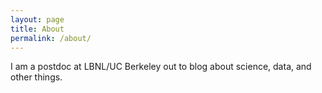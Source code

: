 ```yaml
---
layout: page
title: About
permalink: /about/
---
```


I am a postdoc at LBNL/UC Berkeley out to blog about science, data, and other things.
